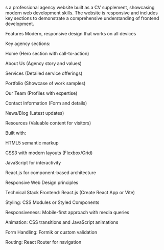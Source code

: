 s a professional agency website built as a CV supplement, showcasing modern web development skills. The website is responsive and includes key sections to demonstrate a comprehensive understanding of frontend development.

Features
Modern, responsive design that works on all devices

Key agency sections:

Home (Hero section with call-to-action)

About Us (Agency story and values)

Services (Detailed service offerings)

Portfolio (Showcase of work samples)

Our Team (Profiles with expertise)

Contact Information (Form and details)

News/Blog (Latest updates)

Resources (Valuable content for visitors)

Built with:

HTML5 semantic markup

CSS3 with modern layouts (Flexbox/Grid)

JavaScript for interactivity

React.js for component-based architecture

Responsive Web Design principles

Technical Stack
Frontend: React.js (Create React App or Vite)

Styling: CSS Modules or Styled Components

Responsiveness: Mobile-first approach with media queries

Animation: CSS transitions and JavaScript animations

Form Handling: Formik or custom validation

Routing: React Router for navigation
